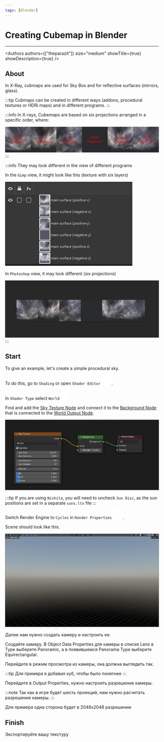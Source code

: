 ```yaml
---
tags: [Blender]
---
```


# Creating Cubemap in Blender

___

<Authors
  authors={["theparazit"]}
  size="medium"
  showTitle={true}
  showDescription={true}
/>

## About

In X-Ray, cubmaps are used for Sky Box and for reflective surfaces (mirrors, glass).

:::tip
Cubmaps can be created in different ways (addons, procedural textures or HDRi maps) and in different programs.
:::

:::info
In X-rays, Сubemaps are based on six projections arranged in a specific order, where:

![alt text centered](assets/images/cubemap-coordinates.png)
:::

:::info
They may look different in the view of different programs

In the `Gimp` view, it might look like this (texture with six layers)

![Cubemap Example](assets/images/cubemap-gimp-example.png)

In `Photoshop` view, it may look different (six projections)

![alt text](assets/images/cubemap-photoshop-example.png)
:::

## Start

To give an example, let's create a simple procedural sky.

To do this, go to `Shading` or open `Shader Editor` ![alt text svg-icon](../../../static/icons/blender/shader.svg).

In `Shader Type` select `World` ![alt text svg-icon](../../../static/icons/blender/world.svg)

Find and add the [Sky Texture Node](https://docs.blender.org/manual/en/4.3/render/shader_nodes/textures/sky.html) and connect it to the [Background Node](https://docs.blender.org/manual/en/4.3/render/shader_nodes/shader/background.html) that is connected to the [World Output Node](https://docs.blender.org/manual/en/4.3/render/shader_nodes/output/world.html).

![alt text centered](assets/images/creating-cubemap-in-blender-node-example.png)

:::tip
If you are using `Nishita`, you will need to uncheck `Sun Disc`, as the sun positions are set in a separate `suns.ltx` file
:::

Switch Render Engine to `Cycles` in `Render Properties` ![alt text svg-icon](../../../static/icons/blender/scene.svg).

Scene should look like this.

![alt text centered](assets/images/creating-cubemap-in-blender-scene.png)

Далее нам нужно создать камеру и настроить ее.

Создайте камеру. В Object Data Properties для камеры в списке Lens в Type выберете Panoramic, а в появившемся Panorama Type выберете Equirectangular.

Перейдите в режим просмотра из камеры, она должна выглядить так.

:::tip
Для примера я добавил куб, чтобы было понятнее
:::

Перейдите в Output Properties, нужно настроить разрешение камеры.

:::note
Так как в игре будет шесть проекций, нам нужно расчитать разрешение камеры.
:::

Для примера одна сторона будет в 2048x2048 разрешении

## Finish

Экспортируйте вашу текстуру
